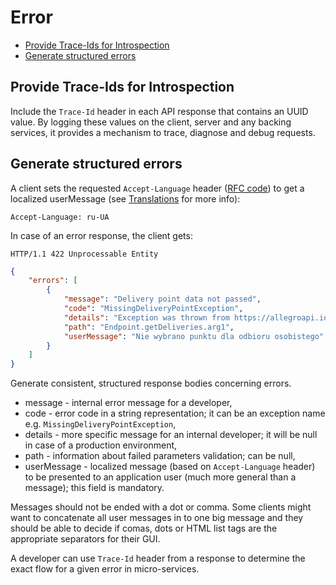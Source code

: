 # Error

* [Provide Trace-Ids for Introspection](#provide-trace-ids-for-introspection)
* [Generate structured errors](#generate-structured-errors)

## Provide Trace-Ids for Introspection

Include the `Trace-Id` header in each API response that contains an
UUID value. By logging these values on the client, server and any backing
services, it provides a mechanism to trace, diagnose and debug requests.

## Generate structured errors

A client sets the requested `Accept-Language` header ([RFC code](http://en.wikipedia.org/wiki/List_of_ISO_639-1_codes)) to get a localized userMessage (see [Translations](#translations) for more info):

```
Accept-Language: ru-UA
```

In case of an error response, the client gets:

```
HTTP/1.1 422 Unprocessable Entity
```


```json
{
	"errors": [
	    {
	        "message": "Delivery point data not passed",
	        "code": "MissingDeliveryPointException",
	        "details": "Exception was thrown from https://allegroapi.io/points/1 in line 2",
	        "path": "Endpoint.getDeliveries.arg1",
	        "userMessage": "Nie wybrano punktu dla odbioru osobistego"
	    }
    ]
}
```

Generate consistent, structured response bodies concerning errors.

* message - internal error message for a developer,
* code - error code in a string representation; it can be an exception name e.g. `MissingDeliveryPointException`,
* details - more specific message for an internal developer; it will be null in case of a production environment,
* path - information about failed parameters validation; can be null,
* userMessage - localized message (based on `Accept-Language` header) to be presented to an application user (much more general than a message);
this field is mandatory.

Messages should not be ended with a dot or comma. Some clients might want to concatenate all user messages in to one big message and they should be able to decide
if comas, dots or HTML list tags are the appropriate separators for their GUI.

A developer can use `Trace-Id` header from a response to determine the exact flow for a given error in micro-services.
